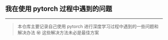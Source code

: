 ## 我在使用 pytorch 过程中遇到的问题
-------------------------
> 本仓库主要记录自己使用 pytorch 进行深度学习过程中遇到的一些问题和解决办法
> ㊙ 这些解决方法未必是最佳方案


